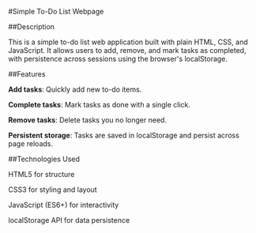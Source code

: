 #Simple To-Do List Webpage

##Description

This is a simple to-do list web application built with plain HTML, CSS, and JavaScript. It allows users to add, remove, and mark tasks as completed, with persistence across sessions using the browser's localStorage.

##Features

**Add tasks**: Quickly add new to-do items.

**Complete tasks**: Mark tasks as done with a single click.

**Remove tasks**: Delete tasks you no longer need.

**Persistent storage**: Tasks are saved in localStorage and persist across page reloads.

##Technologies Used

HTML5 for structure

CSS3 for styling and layout

JavaScript (ES6+) for interactivity

localStorage API for data persistence